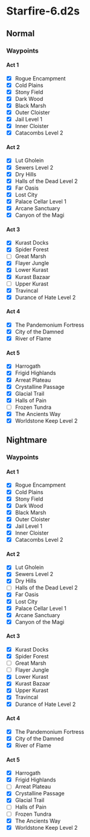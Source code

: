 # Starfire-6.d2s

## Normal

### Waypoints

#### Act 1
- [x] Rogue Encampment
- [x] Cold Plains
- [x] Stony Field
- [x] Dark Wood
- [x] Black Marsh
- [x] Outer Cloister
- [x] Jail Level 1
- [x] Inner Cloister
- [x] Catacombs Level 2

#### Act 2
- [x] Lut Gholein
- [x] Sewers Level 2
- [x] Dry Hills
- [x] Halls of the Dead Level 2
- [x] Far Oasis
- [x] Lost City
- [x] Palace Cellar Level 1
- [x] Arcane Sanctuary
- [x] Canyon of the Magi

#### Act 3
- [x] Kurast Docks
- [x] Spider Forest
- [ ] Great Marsh
- [x] Flayer Jungle
- [x] Lower Kurast
- [x] Kurast Bazaar
- [ ] Upper Kurast
- [x] Travincal
- [x] Durance of Hate Level 2

#### Act 4
- [x] The Pandemonium Fortress
- [x] City of the Damned
- [x] River of Flame

#### Act 5
- [x] Harrogath
- [x] Frigid Highlands
- [x] Arreat Plateau
- [x] Crystalline Passage
- [x] Glacial Trail
- [x] Halls of Pain
- [ ] Frozen Tundra
- [x] The Ancients Way
- [x] Worldstone Keep Level 2

## Nightmare

### Waypoints

#### Act 1
- [x] Rogue Encampment
- [x] Cold Plains
- [x] Stony Field
- [x] Dark Wood
- [x] Black Marsh
- [x] Outer Cloister
- [x] Jail Level 1
- [x] Inner Cloister
- [x] Catacombs Level 2

#### Act 2
- [x] Lut Gholein
- [x] Sewers Level 2
- [x] Dry Hills
- [ ] Halls of the Dead Level 2
- [x] Far Oasis
- [x] Lost City
- [x] Palace Cellar Level 1
- [x] Arcane Sanctuary
- [x] Canyon of the Magi

#### Act 3
- [x] Kurast Docks
- [x] Spider Forest
- [ ] Great Marsh
- [ ] Flayer Jungle
- [x] Lower Kurast
- [x] Kurast Bazaar
- [x] Upper Kurast
- [x] Travincal
- [x] Durance of Hate Level 2

#### Act 4
- [x] The Pandemonium Fortress
- [x] City of the Damned
- [x] River of Flame

#### Act 5
- [x] Harrogath
- [x] Frigid Highlands
- [ ] Arreat Plateau
- [x] Crystalline Passage
- [x] Glacial Trail
- [ ] Halls of Pain
- [ ] Frozen Tundra
- [x] The Ancients Way
- [x] Worldstone Keep Level 2
